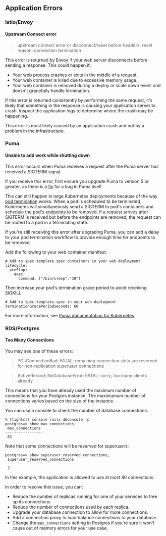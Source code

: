 ## Application Errors

### Istio/Envoy

#### Upstream Connect error

> upstream connect error or disconnect/reset before headers. reset
> reason: connection termination

This error is returned by Envoy if your web server disconnects before
sending a response. This could happen if:

- Your web process crashes or exits in the middle of a request.
- Your web container is killed due to excessive memory usage.
- Your web container is removed during a deploy or scale down event
  and doesn't gracefully handle termination.

If this error is returned consistently by performing the same request,
it's likely that something in the response is causing your application
server to crash. Inspect the application logs to determine where the
crash may be happening.

This error is most likely caused by an application crash and not by a
problem in the infrastructure.

### Puma

#### Unable to add work while shutting down

This error occurs when Puma receives a request after the Puma server has
received a SIGTERM signal.

If you receive this error, first ensure you upgrade Puma to version 5 or
greater, as there is a [fix](https://github.com/puma/puma/pull/2122) for
a bug in Puma itself.

This can still happen in large Kubernetes deployments because of the way
[pod termination](https://kubernetes.io/docs/concepts/workloads/pods/pod-lifecycle/#pod-termination)
works. When a pod is scheduled to be terminated, Kubernetes will
simultaneously send a SIGTERM to pod's containers and schedule the pod's
[endpoints](https://stackoverflow.com/questions/52857825/what-is-an-endpoint-in-kubernetes)
to be removed. If a request arrives after SIGTERM is received but before
the endpoints are removed, the request can be routed to a pod in a
terminating state.

If you're still receiving this error after upgrading Puma, you can add a
delay to your pod termination workflow to provide enough time for
endpoints to be removed.

Add the following to your web container manifest:

```
# Add to spec.template.spec.containers in your web deployment
lifecycle:
  preStop:
    exec:
      command: ["/bin/sleep","30"]
```

Then increase your pod's termination grace period to avoid receiving SIGKILL:

```
# Add to spec.template.spec in your web deployment
terminationGracePeriodSeconds: 60
```

For more information, see [Puma documentation for
Kubernetes](https://github.com/puma/puma/blob/master/docs/kubernetes.md#graceful-shutdown-and-pod-termination).

### RDS/Postgres

#### Too Many Connections

You may see one of these errors:

> PG::ConnectionBad: FATAL: remaining connection slots are reserved for
> non-replication superuser connections

> ActiveRecord::NoDatabaseError: FATAL: sorry, too many clients already

This means that you have already used the maximum number of connections
for your Postgres instance. The maximumum number of connections varies
based on the size of the instance.

You can use a console to check the number of database connections:

```
% flightctl console rails dbconsole -p
postgres=> show max_connections;
 max_connections
-----------------
 83
```

Note that some connections will be reserved for superusers:

```
postgres=> show superuser_reserved_connections;
 superuser_reserved_connections
--------------------------------
 3
```

In this example, the application is allowed to use at most 80
connections.

In order to resolve this issue, you can:

- Reduce the number of replicas running for one of your services to
  free up its connections.
- Reduce the number of connections used by each replica.
- Upgrade your database connection to allow for more connections.
- Add a connection proxy to load balance connections to your database.
- Change the `max_connections` setting in Postgres if you're sure it
  won't cause out of memory errors for your use case.
